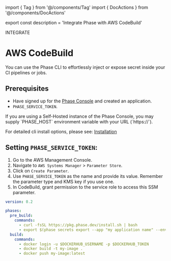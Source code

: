 import { Tag } from '@/components/Tag'
import { DocActions } from '@/components/DocActions'

export const description = 'Integrate Phase with AWS CodeBuild'

<Tag variant="small">INTEGRATE</Tag>

# AWS CodeBuild

You can use the Phase CLI to effortlessly inject or expose secret inside your CI pipelines or jobs.

<DocActions /> 

## Prerequisites

- Have signed up for the [Phase Console](https://console.phase.dev) and created an application.
- `PHASE_SERVICE_TOKEN`.

<Note>
  If you are using a Self-Hosted instance of the Phase Console, you may supply
  `PHASE_HOST` environment variable with your URL (`https://<HOST>`).
</Note>

For detailed cli install options, please see: [Installation](/cli/install)

## Setting `PHASE_SERVICE_TOKEN`:

1. Go to the AWS Management Console.
2. Navigate to `AWS Systems Manager` > `Parameter Store`.
3. Click on `Create Parameter`.
4. Use `PHASE_SERVICE_TOKEN` as the name and provide its value. Remember the parameter type and KMS key if you use one.
5. In CodeBuild, grant permission to the service role to access this SSM parameter.

```yaml
version: 0.2

phases:
  pre_build:
    commands:
      - curl -fsSL https://pkg.phase.dev/install.sh | bash
      - export $(phase secrets export --app "my application name" --env prod DOCKERHUB_USERNAME DOCKERHUB_TOKEN | xargs)
  build:
    commands:
      - docker login -u $DOCKERHUB_USERNAME -p $DOCKERHUB_TOKEN
      - docker build -t my-image .
      - docker push my-image:latest
```
